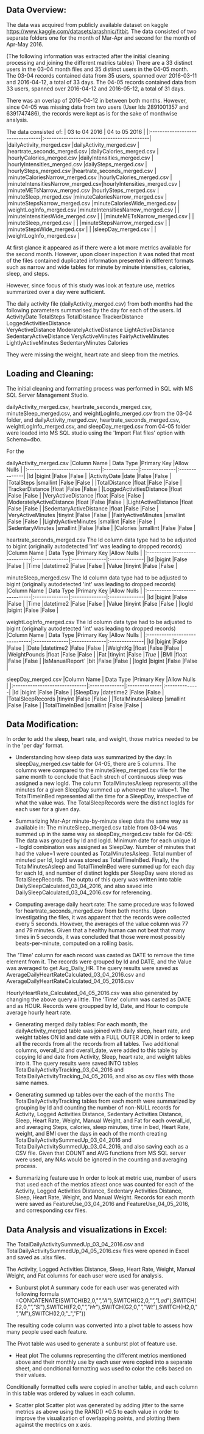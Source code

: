 Data Overview:
------------
The data was acquired from publicly available dataset on kaggle https://www.kaggle.com/datasets/arashnic/fitbit.
The data consisted of two separate folders one for the month of Mar-Apr and second for the month of Apr-May 2016.

(The following information was extracted after the initial cleaning processing and joining the different matrics tables)
There are a 33 distinct users in the 03-04 month files and 35 distinct users in the 04-05 month.
The 03-04 records contained data from 35 users, spanned over 2016-03-11 and 2016-04-12, a total of 33 days.
The 04-05 records contained data from 33 users, spanned over 2016-04-12 and 2016-05-12, a total of 31 days.

There was an overlap of 2016-04-12 in between both months. 
However, since 04-05 was missing data from two users (User Ids 2891001357 and 6391747486), the records were kept as is for 
the sake of monthwise analysis.


The data consisted of:
| 03 to 04 2016                    | 04 to 05 2016                    		|
|:---------------------------------|:-------------------------------------------|
|dailyActivity_merged.csv          |dailyActivity_merged.csv	      		|
|heartrate_seconds_merged.csv	   |dailyCalories_merged.csv	      		|
|hourlyCalories_merged.csv         |dailyIntensities_merged.csv	      		|
|hourlyIntensities_merged.csv      |dailySteps_merged.csv		  	|
|hourlySteps_merged.csv            |heartrate_seconds_merged.csv	  	|
|minuteCaloriesNarrow_merged.csv   |hourlyCalories_merged.csv		  	|
|minuteIntensitiesNarrow_merged.csv|hourlyIntensities_merged.csv	  	|
|minuteMETsNarrow_merged.csv       |hourlySteps_merged.csv		  	|
|minuteSleep_merged.csv		   |minuteCaloriesNarrow_merged.csv	  	|
|minuteStepsNarrow_merged.csv	   |minuteCaloriesWide_merged.csv	  	|
|weightLogInfo_merged.csv	   |minuteIntensitiesNarrow_merged.csv	  	|
|				   |minuteIntensitiesWide_merged.csv  	  	|
|				   |minuteMETsNarrow_merged.csv		  	|
|				   |minuteSleep_merged.csv			|
|				   |minuteStepsNarrow_merged.csv      		|
|				   |minuteStepsWide_merged.csv		  	|
|				   |sleepDay_merged.csv			      	|
|				   |weightLogInfo_merged.csv	      		|


At first glance it appeared as if there were a lot more metrics available for the second month. However, 
upon closer inspection it was noted that most of the files contained duplicated information presented in 
different formats such as narrow and wide tables for minute by minute intensities, calories, sleep, and steps.

However, since focus of this study was look at feature use, metrics summarized over a day were sufficient.

The daily activity file (dailyActivity_merged.csv) from both months had the following parameters summarised by the day 
for each of the users. 
Id	ActivityDate	TotalSteps	TotalDistance	TrackerDistance	LoggedActivitiesDistance	
VeryActiveDistance	ModeratelyActiveDistance	LightActiveDistance	SedentaryActiveDistance	
VeryActiveMinutes	FairlyActiveMinutes	LightlyActiveMinutes	SedentaryMinutes	Calories

They were missing the weight, heart rate and sleep from the metrics. 

Loading and Cleaning:
------------------------
The initial cleaning and formatting process was performed in SQL with MS SQL Server Management Studio. 

dailyActivity_merged.csv, heartrate_seconds_merged.csv, minuteSleep_merged.csv, and weightLogInfo_merged.csv from the 03-04 folder, and 
dailyActivity_merged.csv, heartrate_seconds_merged.csv, weightLogInfo_merged.csv, and sleepDay_merged.csv from 04-05 folder were loaded
into MS SQL studio using the 'Import Flat files' option with Schema=dbo. 

For the 

dailyActivity_merged.csv
|Column Name			| Data Type	|Primary Key	|Allow Nulls	|
|:------------------------------|:--------------|:--------------|:--------------|
|Id				|bigint		|False		|False		|
|ActivityDate			|date		|False		|False		|
|TotalSteps			|smallint	|False		|False		|
|TotalDistance			|float		|False		|False		|
|TrackerDistance		|float		|False		|False		|
|LoggedActivitiesDistance	|float		|False		|False		|
|VeryActiveDistance		|float		|False		|False		|
|ModeratelyActiveDistance	|float		|False		|False		|
|LightActiveDistance		|float		|False		|False		|
|SedentaryActiveDistance	|float		|False		|False		|
|VeryActiveMinutes		|tinyint	|False		|False		|
|FairlyActiveMinutes		|smallint	|False		|False		|
|LightlyActiveMinutes		|smallint	|False		|False		|
|SedentaryMinutes		|smallint	|False		|False		|
|Calories			|smallint	|False		|False		|

heartrate_seconds_merged.csv 
The Id column data type had to be adjusted to bigint (originally autodetected 'int' was leading to dropped records)
|Column Name			| Data Type	|Primary Key	|Allow Nulls	|
|:------------------------------|:--------------|:--------------|:--------------|
|Id				|bigint		|False		|False		|
|Time				|datetime2	|False		|False		|
|Value				|tinyint	|False		|False		|

minuteSleep_merged.csv
The Id column data type had to be adjusted to bigint (originally autodetected 'int' was leading to dropped records)
|Column Name			| Data Type	|Primary Key	|Allow Nulls	|
|:------------------------------|:--------------|:--------------|:--------------|
|Id				|bigint		|False		|False		|
|Time				|datetime2	|False		|False		|
|Value				|tinyint	|False		|False		|
|logId				|bigint		|False		|False		|

weightLogInfo_merged.csv
The Id column data type had to be adjusted to bigint (originally autodetected 'int' was leading to dropped records)
|Column Name			| Data Type	|Primary Key	|Allow Nulls	|
|:------------------------------|:--------------|:--------------|:--------------|
|Id				|bigint		|False		|False		|
|Date				|datetime2	|False		|False		|
|WeightKg			|float		|False		|False		|
|WeightPounds			|float		|False		|False		|
|Fat				|tinyint	|False		|*True*		|
|BMI				|float		|False		|False		|
|IsManualReport`		|bit		|False		|False		|
|logId				|bigint		|False		|False		|

sleepDay_merged.csv
|Column Name			| Data Type	|Primary Key	|Allow Nulls	|
|:------------------------------|:--------------|:--------------|:--------------|
|Id				|bigint		|False		|False		|
|SleepDay			|datetime2	|False		|False		|
|TotalSleepRecords		|tinyint	|False		|False		|
|TotalMinutesAsleep		|smallint	|False		|False		|
|TotalTimeInBed			|smallint	|False		|False		|

Data Modification:
-------------------
In order to add the sleep, heart rate, and weight, those matrics needed to be in the 'per day' format. 

   * Understanding how sleep data was summarized by the day:
In sleepDay_merged.csv table for 04-05, there are 5 columns. The columns were compared to the minuteSleep_merged.csv 
file for the same month to conclude that 
Each strech of continuous sleep was assigned a new logId.
The column TotalMinutesAsleep represents all the minutes for a given SleepDay summed up whenever the value=1.
The TotalTimeInBed represented all the time for a SleepDay, irrespective of what the value was.
The TotalSleepRecords were the distinct logIds for each user for a given day.
   * Summarizing Mar-Apr minute-by-minute sleep data the same way as available in:
The minuteSleep_merged.csv table from 03-04 was summed up in the same way as sleepDay_merged.csv table for 04-05: 
The data was grouped by Id and logId.
Minimum date for each unique Id - logId combination was assigned as SleepDay.
Number of minutes that had the value=1 were counted as TotalMinutesAsleep.
Total number of minuted per Id, logId wwas stored as TotalTimeInBed.
Finally, the TotalMinutesAsleep and TotalTimeInBed were summed up for each day for each Id, and number of distinct 
logIds per SleepDay were stored as TotalSleepRecords. The outptu of this query was written into table 
DailySleepCalculated_03_04_2016, and also saved into DailySleepCalculated_03_04_2016.csv for referencing.

   * Computing average daily heart rate:
The same procedure was followed for heartrate_seconds_merged.csv from both months.
Upon investigating the files, it was apparent that the records were collected every 5 seconds. However, 
the averages of the value column was 77 and 79 minutes. Given that a healthy human can not beat that many times in 
5 seconds, it was concluded that those were most possibly beats-per-minute, computed on a rolling basis. 

The 'Time' column for each record was casted as DATE to remove the time element from it. The records were 
grouped by Id and DATE, and the Value was averaged to get Avg_Daily_HR. The query results were saved as 
AverageDailyHeartRateCalculated_03_04_2016.csv and AverageDailyHeartRateCalculated_04_05_2016.csv

HourlyHeartRate_Calculated_04_05_2016.csv was also generated by changing the above query a little. The 'Time' 
column was casted as DATE and as HOUR. Records were groupped by Id, Date, and Hour to compute average hourly heart rate.

   * Generating merged daily tables:
For each month, the dailyActivity_merged table was joined with daily sleep, heart rate, and weight tables ON Id and date
with a FULL OUTER JOIN in order to keep all the records from all the  records from all tables. 
Two additional columns, overall_Id and overall_date, were added to this table by copying Id and date from Activity, Sleep, 
heart rate, and weight tables into it. The query results were saved INTO tables TotalDailyActivityTracking_03_04_2016 and
TotalDailyActivityTracking_04_05_2016, and also as csv files with those same names.

   * Generating summed up tables over the each of the months
The TotalDailyActivityTracking tables from each month were summarized by grouping by Id and counting the number of non-NULL
records for Activity, Logged Activities Distance, Sedentary Activities Distance, Sleep, Heart Rate, Weight, Manual Weight, 
and Fat for each overall_id, and averaging Steps, calories, sleep minutes, time in bed, Heart Rate, weight, and BMI over the
days in each of the month creating TotalDailyActivitySummedUp_03_04_2016 and TotalDailyActivitySummedUp_03_04_2016, and also 
saving each as a CSV file. 
Given that COUNT and AVG functions from MS SQL server were used, any NAs would be ignored in the counting and averaging process.

   * Summarizing feature use
In order to look at metric use, number of users that used each of the metrics atleast once was counted for each of the 
Activity, Logged Activities Distance, Sedentary Activities Distance, Sleep, Heart Rate, Weight, and Manual Weight.
Records for each month were saved as FeatureUse_03_04_2016 and FeatureUse_04_05_2016, and corresponding csv files. 

Data Analysis and visualizations in Excel:
------------------------------------------
The TotalDailyActivitySummedUp_03_04_2016.csv and TotalDailyActivitySummedUp_04_05_2016.csv files were opened in Excel and saved as
.xlsx files. 

The Activity, Logged Activities Distance, Sleep, Heart Rate, Weight, Manual Weight, and Fat columns for each user were used for analysis.

   * Sunburst plot
A summary code for each user was generated with following formula 
=CONCATENATE(SWITCH(B2,0,"_","A_"),SWITCH(C2,0,"_","Lad_"),SWITCH(E2,0,"_","Sl_"),SWITCH(F2,0,"_","Hr_"),SWITCH(G2,0,"_","Wt_"),SWITCH(H2,0,"_","M_"),SWITCH(I2,0,"_","F"))

The resulting code column was converted into a pivot table to assess how many people used each feature. 

The Pivot table was used to generate a sunburst plot of feature use.

   * Heat plot
The columns representing the different metrics mentioned above and their monthly use by each user were copied into a separate sheet, 
and conditional formatting was used to color the cells based on their values.

Conditionally formatted cells were copied in another table, and each column in this table was ordered by values in each column.

   * Scatter plot
Scatter plot was generated by adding jitter to the same metrics as above using the RAND() *0.5 to each value in order to improve 
the visualization of overlapping points, and plotting them against the mectrics on x axis. 

